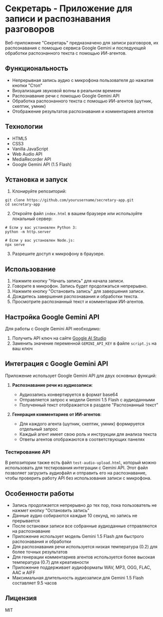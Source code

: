 # Секретарь - Приложение для записи и распознавания разговоров

Веб-приложение "Секретарь" предназначено для записи разговоров, их распознавания с помощью сервиса Google Gemini и последующей обработки распознанного текста с помощью ИИ-агентов.

## Функциональность

- Непрерывная запись аудио с микрофона пользователя до нажатия кнопки "Стоп"
- Визуализация звуковой волны в реальном времени
- Распознавание речи с помощью Google Gemini API
- Обработка распознанного текста с помощью ИИ-агентов (шутник, скептик, умник)
- Отображение результатов распознавания и комментариев агентов

## Технологии

- HTML5
- CSS3
- Vanilla JavaScript
- Web Audio API
- MediaRecorder API
- Google Gemini API (1.5 Flash)

## Установка и запуск

1. Клонируйте репозиторий:
```
git clone https://github.com/yourusername/secretary-app.git
cd secretary-app
```

2. Откройте файл `index.html` в вашем браузере или используйте локальный сервер:
```
# Если у вас установлен Python 3:
python -m http.server

# Если у вас установлен Node.js:
npx serve
```

3. Разрешите доступ к микрофону в браузере.

## Использование

1. Нажмите кнопку "Начать запись" для начала записи.
2. Говорите в микрофон. Запись будет продолжаться непрерывно.
3. Нажмите кнопку "Остановить запись" для завершения записи.
4. Дождитесь завершения распознавания и обработки текста.
5. Просмотрите распознанный текст и комментарии ИИ-агентов.

## Настройка Google Gemini API

Для работы с Google Gemini API необходимо:

1. Получить API ключ на сайте [Google AI Studio](https://ai.google.dev/)
2. Заменить значение переменной `GEMINI_API_KEY` в файле `script.js` на ваш ключ

## Интеграция с Google Gemini API

Приложение использует Google Gemini API для двух основных функций:

1. **Распознавание речи из аудиозаписи**:
   - Аудиозапись конвертируется в формат base64
   - Отправляется запрос к модели Gemini 1.5 Flash с аудиоданными
   - Полученный текст отображается в разделе "Распознанный текст"

2. **Генерация комментариев от ИИ-агентов**:
   - Для каждого агента (шутник, скептик, умник) формируется отдельный запрос
   - Каждый агент имеет свою роль и инструкции для анализа текста
   - Ответы агентов отображаются в соответствующих панелях

### Тестирование API

В репозитории также есть файл `test-audio-upload.html`, который можно использовать для тестирования интеграции с Gemini API. Этот файл позволяет загрузить аудиофайл и отправить его на распознавание, чтобы проверить работу API без использования записи с микрофона.

## Особенности работы

- Запись продолжается непрерывно до тех пор, пока пользователь не нажмет кнопку "Остановить запись"
- Данные аудио собираются каждые 10 секунд, но запись не прерывается
- После остановки записи все собранные аудиоданные отправляются на распознавание
- Приложение использует модель Gemini 1.5 Flash для быстрого распознавания и обработки
- Для распознавания речи используется низкая температура (0.2) для более точных результатов
- Для генерации комментариев агентов используется более высокая температура (0.7) для креативности
- Приложение поддерживает аудиоформаты WAV, MP3, OGG, FLAC, AAC и AIFF
- Максимальная длительность аудиозаписи для Gemini 1.5 Flash составляет 9.5 часов

## Лицензия

MIT 